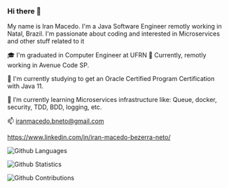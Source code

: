 ### Hi there 👋

My name is Iran Macedo. I'm a Java Software Engineer remotly working in Natal, Brazil.
I'm passionate about coding and interested in Microservices and other stuff related to it

🎓 I'm graduated in Computer Engineer at UFRN
👷 Currently, remotly working in Avenue Code SP.

🔭 I'm currently studying to get an Oracle Certified Program Certification with Java 11.

🌱 I’m currently learning Microservices infrastructure like: Queue, docker, security, TDD, BDD, logging, etc.

📫 iranmacedo.bneto@gmail.com

https://www.linkedin.com/in/iran-macedo-bezerra-neto/

![Github Languages](https://github-readme-stats.vercel.app/api/top-langs/?username=iranneto&layout=compact&count_private=false)

![Github Statistics](https://github-readme-stats.vercel.app/api/?username=iranneto&count_private=true&show_icons=true)

![Github Contributions](https://github-readme-streak-stats.herokuapp.com/?user=iranneto&hide_border=true)
